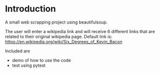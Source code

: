 # Introduction 

A small web scrapping project using beautifulsoup.

The user will enter a wikipedia link and will receive 6 different links that are related to their original wikipedia page.
Default link is:
https://en.wikipedia.org/wiki/Six_Degrees_of_Kevin_Bacon

Included are 
- demo of how to use the code
- test using pytest
